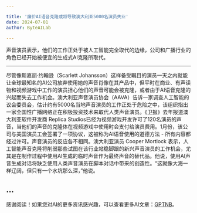 ```yaml
---

title: '廉价AI语音克隆或将导致澳大利亚5000名演员失业'
date: 2024-07-01
author: ByteAILab

---
```


声音演员表示，他们的工作正处于被人工智能完全取代的边缘，公司和广播行业的角色已经开始被便宜的生成式AI克隆所取代。

---
尽管像斯嘉丽·约翰逊（Scarlett Johansson）这样备受瞩目的演员一天之内就能让全球最知名的AI公司放弃使用她的声音肖像在其产品中，但平时在商业、有声读物和视频游戏中工作的演员担心他们的声音可能会被克隆，或者由于AI语音克隆的兴起而失去工作机会。澳大利亚声音演员协会（AAVA）告诉一家调查人工智能的议会委员会，估计约有5000名当地声音演员的工作正处于危险之中，该组织指出一家全国性广播网络正在积极投资技术来取代人类声音演员。《卫报》去年报道澳大利亚软件开发商 Replica Studios已经为视频游戏开发许可了120名演员的声音，当他们的声音的克隆体在视频游戏中使用时会支付给演员费用。1月份，该公司与美国演员工会签署了一项协议，这被称为AI语音使用的道德方法 - 所有内容都经过许可。声音演员的反应各不相同。澳大利亚演员 Cooper Mortlock 表示，人工智能声音克隆将削弱那些试图在该行业站稳脚跟的新兴声音演员的工作机会，尤其是在制作过程中使用AI生成的临时声音作为最终声音的替代品。他说，使用AI声音生成对话将缺乏使用人类声音演员在脚本对话中带来的创造性。“这就像大海一样辽阔，但只有一个水坑那么深，”他说。

...
---
感谢阅读！如果您对AI的更多资讯感兴趣，可以查看更多AI文章：[GPTNB](https://gptnb.com)。